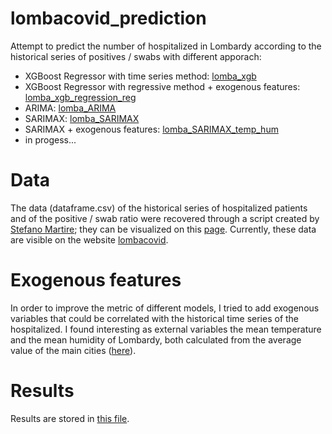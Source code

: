 # lombacovid_prediction
Attempt to predict the number of hospitalized in Lombardy according to the historical series of positives / swabs with different apporach:
- XGBoost Regressor with time series method: [lomba_xgb](https://github.com/MicheleRomano1996/lombacovid_prediction/blob/main/lomba_xgb.ipynb)
- XGBoost Regressor with regressive method + exogenous features: [lomba_xgb_regression_reg](https://github.com/MicheleRomano1996/lombacovid_prediction/blob/main/lomba_xgb_regression_reg.ipynb)
- ARIMA: [lomba_ARIMA](https://github.com/MicheleRomano1996/lombacovid_prediction/blob/main/lomba_ARIMA.ipynb)
- SARIMAX: [lomba_SARIMAX](https://github.com/MicheleRomano1996/lombacovid_prediction/blob/main/lomba_SARIMAX.ipynb)
- SARIMAX + exogenous features: [lomba_SARIMAX_temp_hum](https://github.com/MicheleRomano1996/lombacovid_prediction/blob/main/lomba_SARIMAX_temp_hum.ipynb)
- in progess...

# Data
The data (dataframe.csv) of the historical series of hospitalized patients and of the positive / swab ratio were recovered through a script created by [Stefano Martire](https://github.com/virtualmartire); they can be visualized on this [page](https://github.com/virtualmartire/lombacovid). Currently, these data are visible on the website [lombacovid](https://www.lombacovid.it/).

# Exogenous features
In order to improve the metric of different models, I tried to add exogenous variables that could be correlated with the historical time series of the hospitalized. I found interesting as external variables the mean temperature and the mean humidity of Lombardy, both calculated from the average value of the main cities ([here](https://github.com/MicheleRomano1996/lombacovid_prediction/tree/main/Weather)).

# Results
Results are stored in [this file](https://github.com/MicheleRomano1996/lombacovid_prediction/blob/main/Results.txt).



